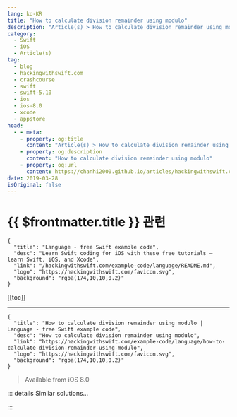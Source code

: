```yaml
---
lang: ko-KR
title: "How to calculate division remainder using modulo"
description: "Article(s) > How to calculate division remainder using modulo"
category:
  - Swift
  - iOS
  - Article(s)
tag: 
  - blog
  - hackingwithswift.com
  - crashcourse
  - swift
  - swift-5.10
  - ios
  - ios-8.0
  - xcode
  - appstore
head:
  - - meta:
    - property: og:title
      content: "Article(s) > How to calculate division remainder using modulo"
    - property: og:description
      content: "How to calculate division remainder using modulo"
    - property: og:url
      content: https://chanhi2000.github.io/articles/hackingwithswift.com/example-code/language/how-to-calculate-division-remainder-using-modulo.html
date: 2019-03-28
isOriginal: false
---
```


# {{ $frontmatter.title }} 관련

```component VPCard
{
  "title": "Language - free Swift example code",
  "desc": "Learn Swift coding for iOS with these free tutorials – learn Swift, iOS, and Xcode",
  "link": "/hackingwithswift.com/example-code/language/README.md",
  "logo": "https://hackingwithswift.com/favicon.svg",
  "background": "rgba(174,10,10,0.2)"
}
```

[[toc]]

---

```component VPCard
{
  "title": "How to calculate division remainder using modulo | Language - free Swift example code",
  "desc": "How to calculate division remainder using modulo",
  "link": "https://hackingwithswift.com/example-code/language/how-to-calculate-division-remainder-using-modulo",
  "logo": "https://hackingwithswift.com/favicon.svg",
  "background": "rgba(174,10,10,0.2)"
}
```

> Available from iOS 8.0

<!-- TODO: 작성 -->

<!-- 
Swift has a dedicated remainder operator in the form of `%`, and it’s used to return the remainder after dividing one number wholly into another. For example, `14 % 3` is 2, because you can fit four 3s into 14, and afterwards you have the remainder 2.

The remainder operator is helpful for calculating things like odd and even numbers – if you want alternate rows of your table to be a slightly different color, for example, you might write this:

```swift
for i in 1...10 {
    if i % 2 == 0 {
        print("Number is even")
    } else {
        print("Number is odd")
    }
}
```

You can also use the `isMultiple(of:)` method, which does more or less the same thing while being more readable:

```swift
for i in 1...10 {
    if i.isMultiple(of: 2) {
        print("Number is even")
    } else {
        print("Number is odd")
    }
}
```

-->

::: details Similar solutions…

<!--
/example-code/strings/how-to-calculate-the-rot13-of-a-string">How to calculate the ROT13 of a string 
/example-code/cryptokit/how-to-calculate-the-sha-hash-of-a-string-or-data-instance">How to calculate the SHA hash of a String or Data instance 
/example-code/core-graphics/how-to-calculate-the-distance-between-two-cgpoints">How to calculate the distance between two CGPoints 
/example-code/core-graphics/how-to-calculate-the-point-where-two-lines-intersect">How to calculate the point where two lines intersect 
/example-code/core-graphics/how-to-calculate-the-manhattan-distance-between-two-cgpoints">How to calculate the Manhattan distance between two CGPoints</a>
-->

:::

